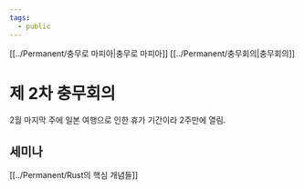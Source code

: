 ```yaml
---
tags:
  - public
---
```

[[../Permanent/충무로 마피아|충무로 마피아]] [[../Permanent/충무회의|충무회의]]
# 제 2차 충무회의

2월 마지막 주에 일본 여행으로 인한 휴가 기간이라 2주만에 열림.


## 세미나

[[../Permanent/Rust의 핵심 개념들]]
